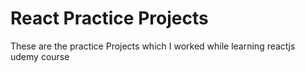 # React Practice Projects
These are the practice Projects which I worked while learning reactjs udemy course
